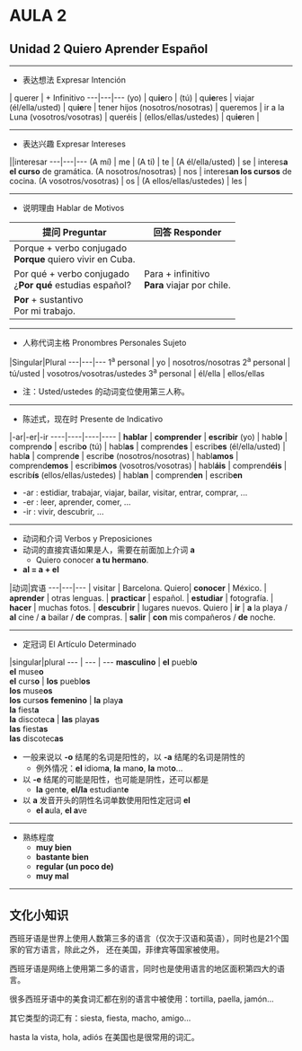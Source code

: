 # AULA 2
## Unidad 2 Quiero Aprender Español

----

- 表达想法 Expresar Intención

| querer | + Infinitivo
---|---|---
(yo) | qu**ie**ro |
(tú) | qu**ie**res | viajar
(él/ella/usted) | qu**ie**re | tener hijos
(nosotros/nosotras) | queremos | ir a la Luna
(vosotros/vosotras) | queréis |
(ellos/ellas/ustedes) | qu**ie**ren |

-----

- 表达兴趣 Expresar Intereses

||interesar
---|---|---
(A mí) | me |
(A ti) | te |
(A él/ella/usted) | se | interes**a el curso** de gramática.
(A nosotros/nosotras) | nos | interes**an los cursos** de cocina.
(A vosotros/vosotras) | os |
(A ellos/ellas/ustedes) | les |

----

- 说明理由 Hablar de Motivos

提问 Preguntar | 回答 Responder
----|-----
| Porque + verbo conjugado <br> **Porque** quiero vivir en Cuba.
Por qué + verbo conjugado <br> ¿**Por qué** estudias español?| Para + infinitivo <br> **Para** viajar por chile.
| **Por** + sustantivo <br> Por mi trabajo.

-----

- 人称代词主格 Pronombres Personales Sujeto

|Singular|Plural
---|---|---
1<sup>a</sup> personal | yo | nosotros/nosotras
2<sup>a</sup> personal | tú/usted | vosotros/vosotras/ustedes
3<sup>a</sup> personal | él/ella | ellos/ellas

- 注：Usted/ustedes 的动词变位使用第三人称。

-----

- 陈述式，现在时 Presente de Indicativo

|-ar|-er|-ir
----|----|----|----
| **hablar** | **comprender** | **escribir**
(yo) | habl**o** | comprend**o** | escrib**o**
(tú) | habl**as** | comprend**es** | escrib**es**
(él/ella/usted) | habl**a** | comprend**e** | escrib**e**
(nosotros/nosotras) | habl**amos** | comprend**emos** | escrib**imos**
(vosotros/vosotras) | habl**áis** | comprend**éis** | escrib**ís**
(ellos/ellas/ustedes) | habl**an** | comprend**en** | escrib**en**

- -ar : estidiar, trabajar, viajar, bailar, visitar, entrar, comprar, ...
- -er : leer, aprender, comer, ...
- -ir : vivir, descubrir, ...

------

- 动词和介词 Verbos y Preposiciones
- 动词的直接宾语如果是人，需要在前面加上介词 **a**
  - Quiero conocer **a tu hermano**.
- **al = a + el**

|动词|宾语
---|---|---
| visitar | Barcelona.
Quiero| **conocer** | México.
 | **aprender** | otras lenguas.
 | **practicar** | español.
 | **estudiar** | fotografía.
 | **hacer** | muchas fotos.
 | **descubrir** | lugares nuevos.
Quiero | **ir** | **a** la playa / **al** cine / **a** bailar / **de** compras.
 | **salir** | **con** mis compañeros / **de** noche.

------------

- 定冠词 El Artículo Determinado

|singular|plural
--- | --- | ---
**masculino** | **el** puebl**o** <br> **el** muse**o** <br> **el** curs**o** | **los** puebl**os** <br> **los** muse**os** <br> **los** curs**os**
**femenino** | **la** play**a** <br> **la** fiest**a** <br> **la** discotec**a** | **las** play**as** <br> **las** fiest**as** <br> **las** discotec**as**

- 一般来说以 **-o** 结尾的名词是阳性的，以 **-a** 结尾的名词是阴性的
  - 例外情况：**el** idiom**a**, **la** man**o**, **la** mot**o**...
- 以 **-e** 结尾的可能是阳性，也可能是阴性，还可以都是
  - **la** gent**e**, **el/la** estudiant**e**
- 以 **a** 发音开头的阴性名词单数使用阳性定冠词 **el**
  - **el a**ula, **el a**ve

-----

- 熟练程度
  - **muy bien**
  - **bastante bien**
  - **regular (un poco de)**
  - **muy mal**

--------------

## 文化小知识

西班牙语是世界上使用人数第三多的语言（仅次于汉语和英语），同时也是21个国家的官方语言，除此之外，
还在美国，菲律宾等国家被使用。

西班牙语是网络上使用第二多的语言，同时也是使用语言的地区面积第四大的语言。

很多西班牙语中的美食词汇都在别的语言中被使用：tortilla, paella, jamón...

其它类型的词汇有：siesta, fiesta, macho, amigo...

hasta la vista, hola, adiós 在美国也是很常用的词汇。
